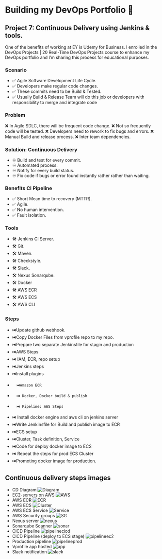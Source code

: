 # Building my DevOps Portfolio 🚀

## Project 7: Continuous Delivery using Jenkins & tools.
One of the benefits of working at EY is Udemy for Business. I enrolled in the DevOps Projects | 20 Real-Time DevOps Projects course to enhance my DevOps portfolio and I’m sharing this process for educational purposes.


### Scenario
- ✅ Agile Software Development Life Cycle.
- ✅ Developers make regular code changes.
- ✅ These commits need to be Build & Tested.
- ✅ Usually Build & Release Team will do this job or developers with responsibility to merge and integrate code


### Problem
❌ In Agile SDLC, there will be frequent code change.
❌ Not so frequently code will be tested.
❌ Developers need to rework to fix bugs and errors.
❌ Manual Build and release process.
❌ Inter team dependencies.


###  Solution: Continuous Delivery
- ♾️ Build and test for every commit.
- ♾️ Automated process.
- ♾️ Notify for every build status.
- ♾️ Fix code if bugs or error found instantly rather rather than waiting.


###  Benefits CI Pipeline 
- ✅ Short Mean time to recovery (MTTR).
- ✅ Agile.
- ✅ No human intervention.
- ✅ Fault isolation.

###  Tools
- 🛠️ Jenkins CI Server.
- 🛠️ Git.
- 🛠️ Maven.
- 🛠️ Checkstyle.
- 🛠️ Slack.
- 🛠️ Nexus Sonarqube.
- 🛠️ Docker
- 🛠️ AWS ECR
- 🛠️ AWS ECS
- 🛠️ AWS CLI

### Steps
- ⏭️Update github webhook.
- ⏭️Copy Docker Files from vprofile repo to my repo.
- ⏭️Prepare two separate Jenkinsfile for stagin and production
- ⏭️AWS Steps
-   ⏭️ IAM, ECR, repo setup
- ⏭️Jenkins steps
-   ⏭️Install plugins
-       ⏭️Amazon ECR
-       ⏭️ Docker, Docker build & publish
-       ⏭️ Pipeline: AWS Steps
- ⏭️ Install docker engine and aws cli on jenkins server
- ⏭️Write Jenkinsfile for Build and publish image to ECR
- ⏭️ECS setup
-   ⏭️Cluster, Task definition, Service
- ⏭️Code for deploy docker image to ECS
- ⏭️ Repeat the steps for prod ECS Cluster
- ⏭️Promoting docker image for production.



## Continuous delivery steps images
- CD Diagram
![Diagram](images/Continuous-delivery-JavaWebApplication.drawio.png)
- EC2-servers on AWS
![AWS](images/EC2-instances.png)
- AWS ECR
![ECR](images/aws-ecr.png)
- AWS ECS
![Cluster](images/aws-cluster.png)
- AWS ECS Service
![Service](images/aws-cluster-service.png)
- AWS Security groups
![SG](images/securitygroups.png)
- Nexus server
![nexus](images/nexusserver.png)
- Sonarqube Scanner
![sonar](images/sonarqubescanner.png)
- CICD Pipeline
![pipelinecicd](cicd-pipeline.png)
- CICD Pipeline (deploy to ECS stage)
![pipelineec2](cicd-pipeline-deploytoecs.png)
- Production pipeline
![pipelineprod](images/prod-pipeline.png)
- Vprofile app hosted
![app](images/avproaastage-hosted.png)
- Slack notification
![slack](images/slack-notifications.png)

